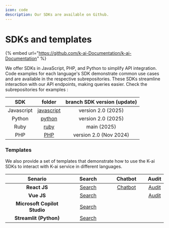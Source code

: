 ```yaml
---
icon: code
description: Our SDKs are available on Github.
---
```


# SDKs and templates

{% embed url="https://github.com/k-ai-Documentation/k-ai-Documentation" %}

We offer SDKs in JavaScript, PHP, and Python to simplify API integration. Code examples for each language's SDK demonstrate common use cases and are available in the respective subrepositories. These SDKs streamline interaction with our API endpoints, making queries easier. Check the subrepositories for examples :

|     SDK    |                             folder                            | branch SDK version (update) |
| :--------: | :-----------------------------------------------------------: | :-------------------------: |
| Javascript | [javascript](https://github.com/k-ai-Documentation/sdk-js-ts) |      version 2.0 (2025)     |
|   Python   |   [python](https://github.com/k-ai-Documentation/sdk-python)  |      version 2.0 (2025)     |
|    Ruby    |     [ruby](https://github.com/k-ai-Documentation/sdk-ruby)    |         main (2025)         |
|     PHP    |      [PHP](https://github.com/k-ai-Documentation/sdk-php)     |    version 2.0 (Nov 2024)   |

### Templates

We also provide a set of templates that demonstrate how to use the K-ai SDKs to interact with K-ai service in different languages.

<table><thead><tr><th width="295" align="center">Senario</th><th width="158" align="center">Search </th><th width="146" align="center">Chatbot</th><th align="center">Audit</th></tr></thead><tbody><tr><td align="center"><strong>React JS</strong></td><td align="center"><a href="https://github.com/k-ai-Documentation/react-demo">Search</a></td><td align="center"><a href="https://github.com/k-ai-Documentation/vue-demo-chatbot">Chatbot</a></td><td align="center"><a href="https://github.com/k-ai-Documentation/k-ai-Documentation/blob/main/vuesearchurl">Audit</a></td></tr><tr><td align="center"><strong>Vue JS</strong></td><td align="center"><a href="https://github.com/k-ai-Documentation/vue-demo">Search</a></td><td align="center"></td><td align="center"><a href="https://github.com/k-ai-Documentation/vue-demo-km-audit">Audit</a></td></tr><tr><td align="center"><strong>Microsoft Copilot Studio</strong> </td><td align="center"><a href="https://github.com/k-ai-Documentation/streamlit-demo">Search</a></td><td align="center"></td><td align="center"></td></tr><tr><td align="center"><strong>Streamlit (Python)</strong></td><td align="center"><a href="https://github.com/k-ai-Documentation/kai-chatbot-microsoft-copilot-studio">Search</a></td><td align="center"></td><td align="center"></td></tr></tbody></table>

